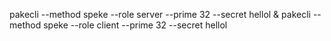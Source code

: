 pakecli --method speke --role server --prime 32 --secret hellol & pakecli --method speke --role client --prime 32 --secret hellol
